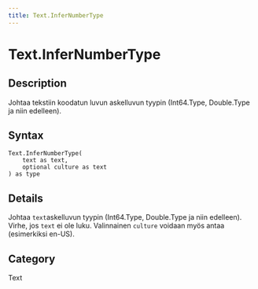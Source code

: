 ```yaml
---
title: Text.InferNumberType
---
```


# Text.InferNumberType


## Description

Johtaa tekstiin koodatun luvun askelluvun tyypin (Int64.Type, Double.Type ja niin edelleen).


## Syntax

```powerquery
Text.InferNumberType(
    text as text,
    optional culture as text
) as type
```


## Details

Johtaa <code>text</code>askelluvun tyypin (Int64.Type, Double.Type ja niin edelleen). Virhe, jos <code>text</code> ei ole luku. Valinnainen <code>culture</code> voidaan myös antaa (esimerkiksi en-US).



## Category
Text
